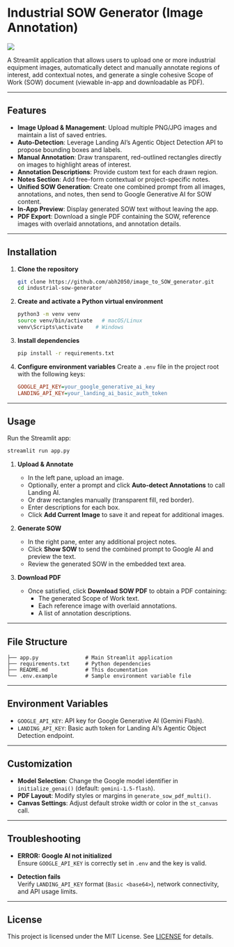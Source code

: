 # Industrial SOW Generator (Image Annotation)
![](https://aquilacommercial.com/wp-content/uploads/2018/03/project-manager-definition.jpg)

A Streamlit application that allows users to upload one or more industrial equipment images, automatically detect and manually annotate regions of interest, add contextual notes, and generate a single cohesive Scope of Work (SOW) document (viewable in-app and downloadable as PDF).

---

## Features

- **Image Upload & Management**: Upload multiple PNG/JPG images and maintain a list of saved entries.
- **Auto-Detection**: Leverage Landing AI’s Agentic Object Detection API to propose bounding boxes and labels.
- **Manual Annotation**: Draw transparent, red-outlined rectangles directly on images to highlight areas of interest.
- **Annotation Descriptions**: Provide custom text for each drawn region.
- **Notes Section**: Add free-form contextual or project-specific notes.
- **Unified SOW Generation**: Create one combined prompt from all images, annotations, and notes, then send to Google Generative AI for SOW content.
- **In-App Preview**: Display generated SOW text without leaving the app.
- **PDF Export**: Download a single PDF containing the SOW, reference images with overlaid annotations, and annotation details.

---

## Installation

1. **Clone the repository**
   ```bash
   git clone https://github.com/abh2050/image_to_SOW_generator.git
   cd industrial-sow-generator
   ```

2. **Create and activate a Python virtual environment**
   ```bash
   python3 -m venv venv
   source venv/bin/activate   # macOS/Linux
   venv\Scripts\activate    # Windows
   ```

3. **Install dependencies**
   ```bash
   pip install -r requirements.txt
   ```

4. **Configure environment variables**
   Create a `.env` file in the project root with the following keys:
   ```ini
   GOOGLE_API_KEY=your_google_generative_ai_key
   LANDING_API_KEY=your_landing_ai_basic_auth_token
   ```

---

## Usage

Run the Streamlit app:
```bash
streamlit run app.py
```

1. **Upload & Annotate**  
   - In the left pane, upload an image.  
   - Optionally, enter a prompt and click **Auto-detect Annotations** to call Landing AI.  
   - Or draw rectangles manually (transparent fill, red border).  
   - Enter descriptions for each box.  
   - Click **Add Current Image** to save it and repeat for additional images.

2. **Generate SOW**  
   - In the right pane, enter any additional project notes.  
   - Click **Show SOW** to send the combined prompt to Google AI and preview the text.  
   - Review the generated SOW in the embedded text area.

3. **Download PDF**  
   - Once satisfied, click **Download SOW PDF** to obtain a PDF containing:
     - The generated Scope of Work text.
     - Each reference image with overlaid annotations.
     - A list of annotation descriptions.

---

## File Structure

```
├── app.py               # Main Streamlit application
├── requirements.txt     # Python dependencies
├── README.md            # This documentation
└── .env.example         # Sample environment variable file
```

---

## Environment Variables

- `GOOGLE_API_KEY`: API key for Google Generative AI (Gemini Flash).  
- `LANDING_API_KEY`: Basic auth token for Landing AI’s Agentic Object Detection endpoint.

---

## Customization

- **Model Selection**: Change the Google model identifier in `initialize_genai()` (default: `gemini-1.5-flash`).  
- **PDF Layout**: Modify styles or margins in `generate_sow_pdf_multi()`.  
- **Canvas Settings**: Adjust default stroke width or color in the `st_canvas` call.

---

## Troubleshooting

- **ERROR: Google AI not initialized**  
  Ensure `GOOGLE_API_KEY` is correctly set in `.env` and the key is valid.

- **Detection fails**  
  Verify `LANDING_API_KEY` format (`Basic <base64>`), network connectivity, and API usage limits.

---

## License

This project is licensed under the MIT License. See [LICENSE](LICENSE) for details.

